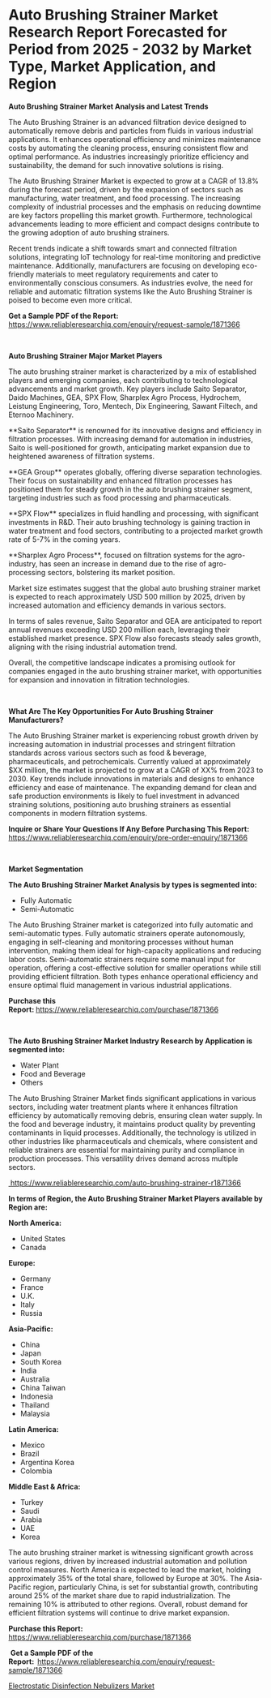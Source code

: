 <p><h1>Auto Brushing Strainer Market Research Report Forecasted for Period from 2025 -  2032 by Market Type, Market Application, and Region</h1></p><p><strong>Auto Brushing Strainer Market Analysis and Latest Trends</strong></p>
<p><p>The Auto Brushing Strainer is an advanced filtration device designed to automatically remove debris and particles from fluids in various industrial applications. It enhances operational efficiency and minimizes maintenance costs by automating the cleaning process, ensuring consistent flow and optimal performance. As industries increasingly prioritize efficiency and sustainability, the demand for such innovative solutions is rising.</p><p>The Auto Brushing Strainer Market is expected to grow at a CAGR of 13.8% during the forecast period, driven by the expansion of sectors such as manufacturing, water treatment, and food processing. The increasing complexity of industrial processes and the emphasis on reducing downtime are key factors propelling this market growth. Furthermore, technological advancements leading to more efficient and compact designs contribute to the growing adoption of auto brushing strainers.</p><p>Recent trends indicate a shift towards smart and connected filtration solutions, integrating IoT technology for real-time monitoring and predictive maintenance. Additionally, manufacturers are focusing on developing eco-friendly materials to meet regulatory requirements and cater to environmentally conscious consumers. As industries evolve, the need for reliable and automatic filtration systems like the Auto Brushing Strainer is poised to become even more critical.</p></p>
<p><strong>Get a Sample PDF of the Report:&nbsp;</strong> <a href="https://www.reliableresearchiq.com/enquiry/request-sample/1871366?utm_campaign=1743&utm_medium=2&utm_source=Github&utm_content=ia&utm_term=28022025&utm_id=auto-brushing-strainer">https://www.reliableresearchiq.com/enquiry/request-sample/1871366</a></p>
<p>&nbsp;</p>
<p><strong>Auto Brushing Strainer Major Market Players</strong></p>
<p><p>The auto brushing strainer market is characterized by a mix of established players and emerging companies, each contributing to technological advancements and market growth. Key players include Saito Separator, Daido Machines, GEA, SPX Flow, Sharplex Agro Process, Hydrochem, Leistung Engineering, Toro, Mentech, Dix Engineering, Sawant Filtech, and Eternoo Machinery.</p><p>**Saito Separator** is renowned for its innovative designs and efficiency in filtration processes. With increasing demand for automation in industries, Saito is well-positioned for growth, anticipating market expansion due to heightened awareness of filtration systems.</p><p>**GEA Group** operates globally, offering diverse separation technologies. Their focus on sustainability and enhanced filtration processes has positioned them for steady growth in the auto brushing strainer segment, targeting industries such as food processing and pharmaceuticals.</p><p>**SPX Flow** specializes in fluid handling and processing, with significant investments in R&D. Their auto brushing technology is gaining traction in water treatment and food sectors, contributing to a projected market growth rate of 5-7% in the coming years.</p><p>**Sharplex Agro Process**, focused on filtration systems for the agro-industry, has seen an increase in demand due to the rise of agro-processing sectors, bolstering its market position.</p><p>Market size estimates suggest that the global auto brushing strainer market is expected to reach approximately USD 500 million by 2025, driven by increased automation and efficiency demands in various sectors.</p><p>In terms of sales revenue, Saito Separator and GEA are anticipated to report annual revenues exceeding USD 200 million each, leveraging their established market presence. SPX Flow also forecasts steady sales growth, aligning with the rising industrial automation trend.</p><p>Overall, the competitive landscape indicates a promising outlook for companies engaged in the auto brushing strainer market, with opportunities for expansion and innovation in filtration technologies.</p></p>
<p>&nbsp;</p>
<p><strong>What Are The Key Opportunities For Auto Brushing Strainer Manufacturers?</strong></p>
<p><p>The Auto Brushing Strainer market is experiencing robust growth driven by increasing automation in industrial processes and stringent filtration standards across various sectors such as food & beverage, pharmaceuticals, and petrochemicals. Currently valued at approximately $XX million, the market is projected to grow at a CAGR of XX% from 2023 to 2030. Key trends include innovations in materials and designs to enhance efficiency and ease of maintenance. The expanding demand for clean and safe production environments is likely to fuel investment in advanced straining solutions, positioning auto brushing strainers as essential components in modern filtration systems.</p></p>
<p><strong>Inquire or Share Your Questions If Any Before Purchasing This Report:</strong> <a href="https://www.reliableresearchiq.com/enquiry/pre-order-enquiry/1871366?utm_campaign=1743&utm_medium=2&utm_source=Github&utm_content=ia&utm_term=28022025&utm_id=auto-brushing-strainer">https://www.reliableresearchiq.com/enquiry/pre-order-enquiry/1871366</a></p>
<p>&nbsp;</p>
<p><strong>Market Segmentation</strong></p>
<p><strong>The Auto Brushing Strainer Market Analysis by types is segmented into:</strong></p>
<p><ul><li>Fully Automatic</li><li>Semi-Automatic</li></ul></p>
<p><p>The Auto Brushing Strainer market is categorized into fully automatic and semi-automatic types. Fully automatic strainers operate autonomously, engaging in self-cleaning and monitoring processes without human intervention, making them ideal for high-capacity applications and reducing labor costs. Semi-automatic strainers require some manual input for operation, offering a cost-effective solution for smaller operations while still providing efficient filtration. Both types enhance operational efficiency and ensure optimal fluid management in various industrial applications.</p></p>
<p><strong>Purchase this Report:&nbsp;</strong><a href="https://www.reliableresearchiq.com/purchase/1871366?utm_campaign=1743&utm_medium=2&utm_source=Github&utm_content=ia&utm_term=28022025&utm_id=auto-brushing-strainer">https://www.reliableresearchiq.com/purchase/1871366</a></p>
<p>&nbsp;</p>
<p><strong>The Auto Brushing Strainer Market Industry Research by Application is segmented into:</strong></p>
<p><ul><li>Water Plant</li><li>Food and Beverage</li><li>Others</li></ul></p>
<p><p>The Auto Brushing Strainer Market finds significant applications in various sectors, including water treatment plants where it enhances filtration efficiency by automatically removing debris, ensuring clean water supply. In the food and beverage industry, it maintains product quality by preventing contaminants in liquid processes. Additionally, the technology is utilized in other industries like pharmaceuticals and chemicals, where consistent and reliable strainers are essential for maintaining purity and compliance in production processes. This versatility drives demand across multiple sectors.</p></p>
<p><a href="https://www.reliableresearchiq.com/auto-brushing-strainer-r1871366?utm_campaign=1743&utm_medium=2&utm_source=Github&utm_content=ia&utm_term=28022025&utm_id=auto-brushing-strainer">&nbsp;https://www.reliableresearchiq.com/auto-brushing-strainer-r1871366</a></p>
<p><strong>In terms of Region, the Auto Brushing Strainer Market Players available by Region are:</strong></p>
<p>
    <p> <strong> North America: </strong>
        <ul>
            <li>United States</li>
            <li>Canada</li>
        </ul>
        </p> 
    <p> <strong> Europe: </strong>
        <ul>
            <li>Germany</li>
            <li>France</li>
            <li>U.K.</li>
            <li>Italy</li>
            <li>Russia</li>
        </ul>
        </p> 
    <p> <strong> Asia-Pacific: </strong>
        <ul>
            <li>China</li>
            <li>Japan</li>
            <li>South Korea</li>
            <li>India</li>
            <li>Australia</li>
            <li>China Taiwan</li>
            <li>Indonesia</li>
            <li>Thailand</li>
            <li>Malaysia</li>
        </ul>
        </p> 
    <p> <strong> Latin America: </strong>
        <ul>
            <li>Mexico</li>
            <li>Brazil</li>
            <li>Argentina Korea</li>
            <li>Colombia</li>
        </ul>
        </p> 
    <p> <strong> Middle East & Africa: </strong>
        <ul>
            <li>Turkey</li>
            <li>Saudi</li>
            <li>Arabia</li>
            <li>UAE</li>
            <li>Korea</li>
        </ul>
    </p>
    </p>
<p><p>The auto brushing strainer market is witnessing significant growth across various regions, driven by increased industrial automation and pollution control measures. North America is expected to lead the market, holding approximately 35% of the total share, followed by Europe at 30%. The Asia-Pacific region, particularly China, is set for substantial growth, contributing around 25% of the market share due to rapid industrialization. The remaining 10% is attributed to other regions. Overall, robust demand for efficient filtration systems will continue to drive market expansion.</p></p>
<p><strong>Purchase this Report: </strong><a href="https://www.reliableresearchiq.com/purchase/1871366?utm_campaign=1743&utm_medium=2&utm_source=Github&utm_content=ia&utm_term=28022025&utm_id=auto-brushing-strainer">https://www.reliableresearchiq.com/purchase/1871366</a></p>
<p>&nbsp;<strong>Get a Sample PDF of the Report:&nbsp;&nbsp;</strong><a href="https://www.reliableresearchiq.com/enquiry/request-sample/1871366?utm_campaign=1743&utm_medium=2&utm_source=Github&utm_content=ia&utm_term=28022025&utm_id=auto-brushing-strainer">https://www.reliableresearchiq.com/enquiry/request-sample/1871366</a></p>
<p><strong></strong></p>
<p><p><a href="https://github.com/peggiputra7o/Market-Research-Report-List-1/blob/main/electrostatic-disinfection-nebulizers-market.md?utm_campaign=1743&utm_medium=2&utm_source=Github&utm_content=ia&utm_term=28022025&utm_id=auto-brushing-strainer">Electrostatic Disinfection Nebulizers Market</a></p></p>